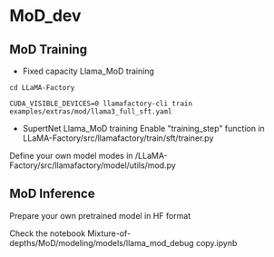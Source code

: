 # MoD_dev

## MoD Training

- Fixed capacity Llama_MoD training
```
cd LLaMA-Factory
```

```
CUDA_VISIBLE_DEVICES=0 llamafactory-cli train examples/extras/mod/llama3_full_sft.yaml
```

- SupertNet Llama_MoD training
Enable "training_step" function in LLaMA-Factory/src/llamafactory/train/sft/trainer.py

Define your own model modes in /LLaMA-Factory/src/llamafactory/model/utils/mod.py

## MoD Inference
Prepare your own pretrained model in HF format

Check the notebook Mixture-of-depths/MoD/modeling/models/llama_mod_debug copy.ipynb
